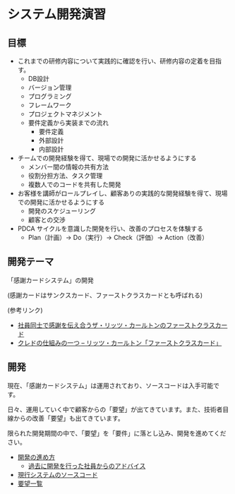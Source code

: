 システム開発演習
===================================

目標
-----------------------------------

- これまでの研修内容について実践的に確認を行い、研修内容の定着を目指す。
  - DB設計
  - バージョン管理
  - プログラミング
  - フレームワーク
  - プロジェクトマネジメント
  - 要件定義から実装までの流れ
    - 要件定義
    - 外部設計
    - 内部設計
- チームでの開発経験を得て、現場での開発に活かせるようにする 
  - メンバー間の情報の共有方法
  - 役割分担方法、タスク管理
  - 複数人でのコードを共有した開発
- お客様を講師がロールプレイし、顧客ありの実践的な開発経験を得て、現場での開発に活かせるようにする
  - 開発のスケジューリング
  - 顧客との交渉
- PDCA サイクルを意識した開発を行い、改善のプロセスを体験する
  - Plan（計画）→ Do（実行）→ Check（評価）→ Action（改善）

開発テーマ
-----------------------------------

「感謝カードシステム」の開発

(感謝カードはサンクスカード、ファーストクラスカードとも呼ばれる)

(参考リンク)
- [社員同士で感謝を伝え合うザ・リッツ・カールトンのファーストクラスカード](https://www.president-school.com/ritzcarlton-appreciation/)
- [クレドの仕組みの一つ – リッツ・カールトン「ファーストクラスカード」](https://business-study.com/moment-ties-born-4/)

開発
-----------------------------------

現在、「感謝カードシステム」は運用されており、ソースコードは入手可能です。

日々、運用していく中で顧客からの「要望」が出てきています。また、技術者目線からの改善「要望」も出てきています。

限られた開発期間の中で、「要望」を「要件」に落とし込み、開発を進めてください。

- [開発の進め方](process.md)
  - [過去に開発を行った社員からのアドバイス](Advice.md)
- [現行システムのソースコード](current_source.md)
- [要望一覧](demand_list.md)
